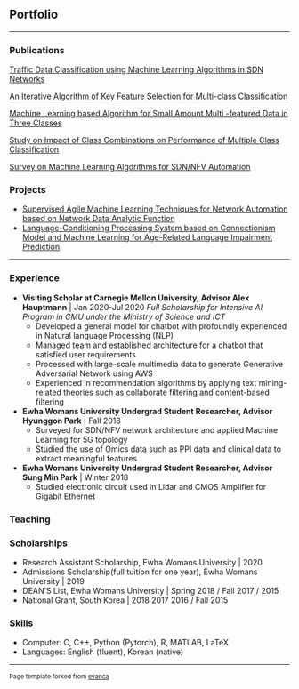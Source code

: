 ## Portfolio

---

### Publications

[Traffic Data Classification using Machine Learning Algorithms in
SDN Networks](/sample_page)


[An Iterative Algorithm of Key Feature Selection for Multi-class Classification](/pdf/sample_presentation.pdf)

[Machine Learning based Algorithm for Small Amount Multi -featured Data in Three Classes](http://example.com/)

[Study on Impact of Class Combinations on Performance of Multiple Class Classification](/pdf/sample_presentation.pdf)


[Survey on Machine Learning Algorithms for SDN/NFV Automation](http://example.com/)

### Projects

- [Supervised Agile Machine Learning Techniques for Network Automation based on Network Data Analytic Function](http://example.com/)
- [Language-Conditioning Processing System based on Connectionism Model and Machine Learning for Age-Related Language Impairment Prediction](http://example.com/)

---

### Experience
- **Visiting Scholar at Carnegie Mellon University, Advisor Alex Hauptmann** | Jan 2020-Jul 2020
*Full Scholarship for Intensive AI Program in CMU under the Ministry of Science and ICT*
  * Developed a general model for chatbot with profoundly experienced in Natural language Processing (NLP)
  * Managed team and established architecture for a chatbot that satisfied user requirements
  * Processed with large-scale multimedia data to generate Generative Adversarial Network using AWS
  * Experienced in recommendation algorithms by applying text mining-related theories such as collaborate filtering
and content-based filtering
- **Ewha Womans University Undergrad Student Researcher, Advisor Hyunggon Park** | Fall 2018
  * Surveyed for SDN/NFV network architecture and applied Machine Learning for 5G topology
  * Studied the use of Omics data such as PPI data and clinical data to extract meaningful features
- **Ewha Womans University Undergrad Student Researcher, Advisor Sung Min Park** | Winter 2018
  * Studied electronic circuit used in Lidar and CMOS Amplifier for Gigabit Ethernet

### Teaching

### Scholarships
* Research Assistant Scholarship, Ewha Womans University  | 2020
* Admissions Scholarship(full tuition for one year), Ewha Womans University | 2019
* DEAN’S List, Ewha Womans University | Spring 2018 / Fall 2017 / 2015
* National Grant, South Korea | 2018 2017 2016 / Fall 2015
### Skills
- Computer: C, C++, Python (Pytorch), R, MATLAB, LaTeX
- Languages: English (fluent), Korean (native)

---
<p style="font-size:11px">Page template forked from <a href="https://github.com/evanca/quick-portfolio">evanca</a></p>
<!-- Remove above link if you don't want to attibute -->
